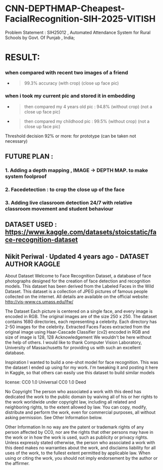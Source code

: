 # CNN-DEPTHMAP-Cheapest-FacialRecognition-SIH-2025-VITISH
Problem Statement : SIH25012 , Automated Attendance System for Rural Schools by Govt. Of Punjab , India;  

# RESULT:
### when compared with recent two images of a friend
- > 99.3% accuracy (with crop) (close up face pic)

### when i took my current pic and stored it in embedding
- > then compared my 4 years old pic : 94.8% (without crop) (not a close up face pic)
- > then compared my childhood pic : 99.5% (without crop) (not a close up face pic)
  
Threshold decision 92% or more: for prototype (can be taken not necessary)



## FUTURE PLAN : 
### 1. Adding a depth mapping , IMAGE -> DEPTH MAP. to make system foolproof
### 2. Facedetection : to crop the close up of the face 
### 3. Adding live classroom detection 24/7 with relative classroom movement and student behaviour 







## DATASET USED : https://www.kaggle.com/datasets/stoicstatic/face-recognition-dataset
## Nikit Periwal · Updated 4 years ago - DATASET AUTHOR KAGGLE

About Dataset
Welcome to Face Recognition Dataset, a database of face photographs designed for the creation of face detection and recognition models. This dataset has been derived from the Labeled Faces in the Wild Dataset.
This dataset is a collection of JPEG pictures of famous people collected on the internet. All details are available on the official website:
http://vis-www.cs.umass.edu/lfw/

The Dataset
Each picture is centered on a single face, and every image is encoded in RGB. The original images are of the size 250 x 250.
The dataset contains 1680 directories, each representing a celebrity.
Each directory has 2-50 images for the celebrity.
Extracted Faces
Faces extracted from the original image using Haar-Cascade Classifier (cv2)
encoded in RGB and size of image is 128, 128
Acknowledgement
We wouldn't be here without the help of others.
I would like to thank Computer Vision Laboratory, University of Massachusetts for providing us with such an excellent database.

Inspiration
I wanted to build a one-shot model for face recognition. This was the dataset I ended up using for my work. I'm tweaking it and posting it here in Kaggle, so that others can easily use this dataset to build similar models


license: 
CC0 1.0 Universal 
CC0 1.0 Deed

No Copyright
The person who associated a work with this deed has dedicated the work to the public domain by waiving all of his or her rights to the work worldwide under copyright law, including all related and neighboring rights, to the extent allowed by law.
You can copy, modify, distribute and perform the work, even for commercial purposes, all without asking permission. See Other Information below.

Other Information
In no way are the patent or trademark rights of any person affected by CC0, nor are the rights that other persons may have in the work or in how the work is used, such as publicity or privacy rights.
Unless expressly stated otherwise, the person who associated a work with this deed makes no warranties about the work, and disclaims liability for all uses of the work, to the fullest extent permitted by applicable law.
When using or citing the work, you should not imply endorsement by the author or the affirmer.


